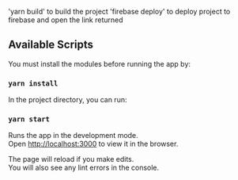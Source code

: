 'yarn build' to build the project
'firebase deploy' to deploy project to firebase and open the link returned


## Available Scripts

You must install the modules before running the app by:

### `yarn install`

In the project directory, you can run:

### `yarn start`

Runs the app in the development mode.\
Open [http://localhost:3000](http://localhost:3000) to view it in the browser.

The page will reload if you make edits.\
You will also see any lint errors in the console.

